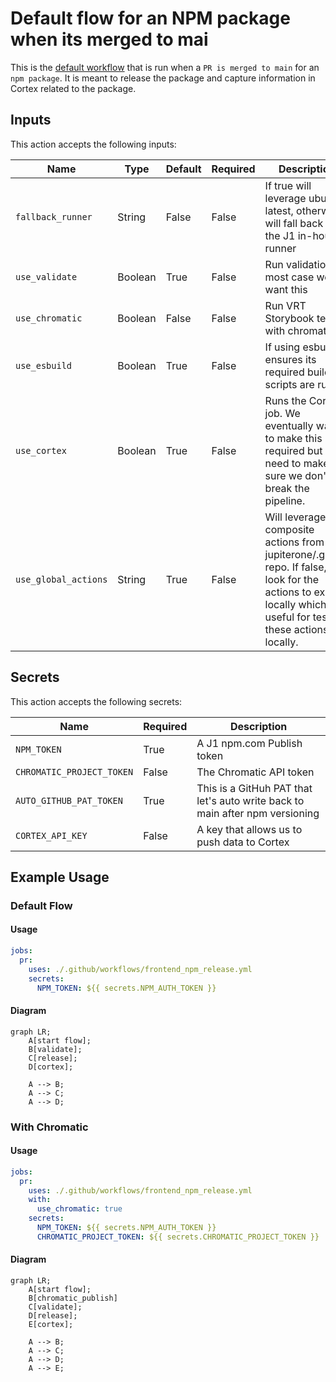 # Default flow for an NPM package when its merged to mai

This is the [default workflow](../../frontend_npm_release.yml) that is run when a `PR is merged to main` for an `npm package`. It is meant to release the package and capture information in Cortex related to the package.

## Inputs

This action accepts the following inputs:

| Name                        | Type    | Default                      | Required  | Description                                                                            |
| --------------------------- | ------- | ---------------------------- | --------- | -------------------------------------------------------------------------------------- |
| `fallback_runner`           | String  | False                        | False      | If true will leverage ubuntu-latest, otherwise will fall back to the J1 in-house runner
| `use_validate   `           | Boolean | True                         | False      | Run validation, in most case we want this
| `use_chromatic`             | Boolean | False                        | False      | Run VRT Storybook tests with chromatic
| `use_esbuild`               | Boolean | True                         | False      | If using esbuild, ensures its required build scripts are run
| `use_cortex`                | Boolean | True                         | False      | Runs the Cortex job. We eventually want to make this required but we need to make sure we don't break the pipeline.
| `use_global_actions`        | String  | True                         | False      | Will leverage composite actions from the jupiterone/.github repo. If false, will look for the actions to exist locally which is useful for testing these actions locally.
                                                                           
## Secrets

This action accepts the following secrets:

| Name                        | Required  | Description                               |
| --------------------------- | --------- | ----------------------------------------- |
| `NPM_TOKEN`                 | True      | A J1 npm.com Publish token
| `CHROMATIC_PROJECT_TOKEN`   | False     | The Chromatic API token
| `AUTO_GITHUB_PAT_TOKEN`     | True      | This is a GitHuh PAT that let's auto write back to main after npm versioning
| `CORTEX_API_KEY`            | False     | A key that allows us to push data to Cortex

## Example Usage

### Default Flow

#### Usage

```yaml
jobs:
  pr:
    uses: ./.github/workflows/frontend_npm_release.yml
    secrets:
      NPM_TOKEN: ${{ secrets.NPM_AUTH_TOKEN }}
```

#### Diagram

```mermaid
graph LR;
    A[start flow];
    B[validate];
    C[release];
    D[cortex];

    A --> B;
    A --> C;
    A --> D;
```

### With Chromatic

#### Usage

```yaml
jobs:
  pr:
    uses: ./.github/workflows/frontend_npm_release.yml
    with:
      use_chromatic: true
    secrets:
      NPM_TOKEN: ${{ secrets.NPM_AUTH_TOKEN }}
      CHROMATIC_PROJECT_TOKEN: ${{ secrets.CHROMATIC_PROJECT_TOKEN }}
```

#### Diagram

```mermaid
graph LR;
    A[start flow];
    B[chromatic_publish]
    C[validate];
    D[release];
    E[cortex];

    A --> B;
    A --> C;
    A --> D;
    A --> E;
```
